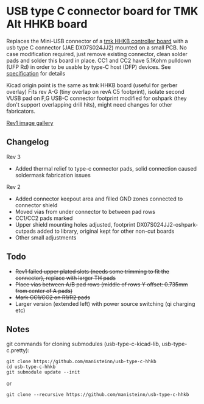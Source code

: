USB type C connector board for TMK Alt HHKB board
=================================================

Replaces the Mini-USB connector of a  <a href="https://github.com/tmk/HHKB_controller" target="_blank">tmk HHKB controller board</a> with a usb type C connector (JAE DX07S024JJ2) mounted on a small PCB.
No case modification required, just remove existing connector, clean solder pads and solder this board in place.
CC1 and CC2 have 5.1Kohm pulldown (UFP Rd) in order to be usable by type-C host (DFP) devices. 
See <a href="http://www.usb.org/developers/docs/">specification</a> for details

Kicad origin point is the same as tmk HHKB board (useful for gerber overlay)
Fits rev A-G (tiny overlap on revA C5 footprint), isolate second VUSB pad on F,G
USB-C connector footprint modified for oshpark (they don't support overlapping drill hits), might need changes for other fabricators. 

<a href="https://imgur.com/a/JwNwm">Rev1 image gallery</a>

Changelog
---------
Rev 3
- Added thermal relief to type-c connector pads, solid connection caused soldermask fabrication issues

Rev 2
- Added connector keepout area and filled GND zones connected to connector shield
- Moved vias from under connector to between pad rows
- CC1/CC2 pads marked
- Upper shield mounting holes adjusted, footprint DX07S024JJ2-oshpark-cutpads added to library, original kept for other non-cut boards
- Other small adjustments

Todo
----
- ~~Rev1 failed upper plated slots (needs some trimming to fit the connector), replace with larger TH pads~~
- ~~Place vias between A/B pad rows (middle of rows Y offset: 0.735mm from center of A pads)~~
- ~~Mark CC1/CC2 on R1/R2 pads~~
- Larger version (extended left) with power source switching (qi charging etc)

Notes
-----
git commands for cloning submodules (usb-type-c-kicad-lib, usb-type-c.pretty):

    git clone https://github.com/manisteinn/usb-type-c-hhkb
    cd usb-type-c-hhkb
    git submodule update --init

or

    git clone --recursive https://github.com/manisteinn/usb-type-c-hhkb
